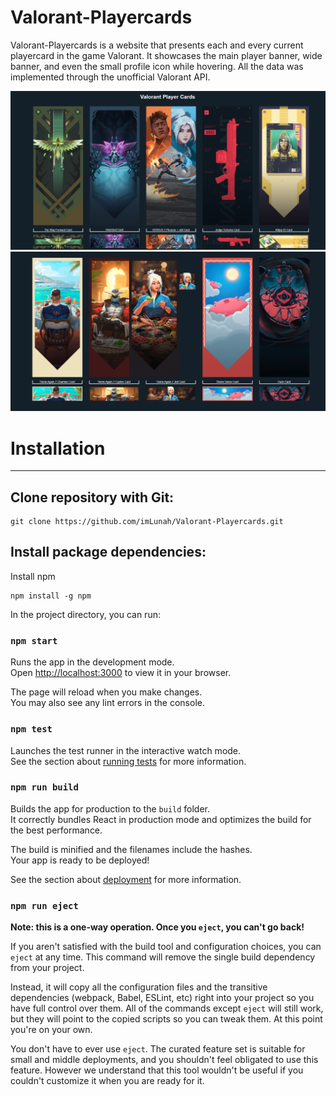 # Valorant-Playercards

Valorant-Playercards is a website that presents each and every current playercard in the game Valorant. It showcases the main player banner, wide banner, and even the small profile icon while hovering. All the data was implemented through the unofficial Valorant API.

<img src="https://github.com/imLunah/Valorant-Playercards/blob/main/src/images/valorant-card.png"/> 
<img src="https://github.com/imLunah/Valorant-Playercards/blob/main/src/images/valorant-card-2.png"/>

# Installation 
<hr>

## Clone repository with Git:
```
git clone https://github.com/imLunah/Valorant-Playercards.git
```

## Install package dependencies:

Install npm
```
npm install -g npm
```

In the project directory, you can run:

### `npm start`

Runs the app in the development mode.\
Open [http://localhost:3000](http://localhost:3000) to view it in your browser.

The page will reload when you make changes.\
You may also see any lint errors in the console.

### `npm test`

Launches the test runner in the interactive watch mode.\
See the section about [running tests](https://facebook.github.io/create-react-app/docs/running-tests) for more information.

### `npm run build`

Builds the app for production to the `build` folder.\
It correctly bundles React in production mode and optimizes the build for the best performance.

The build is minified and the filenames include the hashes.\
Your app is ready to be deployed!

See the section about [deployment](https://facebook.github.io/create-react-app/docs/deployment) for more information.

### `npm run eject`

**Note: this is a one-way operation. Once you `eject`, you can't go back!**

If you aren't satisfied with the build tool and configuration choices, you can `eject` at any time. This command will remove the single build dependency from your project.

Instead, it will copy all the configuration files and the transitive dependencies (webpack, Babel, ESLint, etc) right into your project so you have full control over them. All of the commands except `eject` will still work, but they will point to the copied scripts so you can tweak them. At this point you're on your own.

You don't have to ever use `eject`. The curated feature set is suitable for small and middle deployments, and you shouldn't feel obligated to use this feature. However we understand that this tool wouldn't be useful if you couldn't customize it when you are ready for it.


